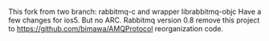 This fork from two branch: rabbitmq-c and wrapper librabbitmq-objc
Have a few changes for ios5. 
But no ARC.
Rabbitmq version 0.8 
remove this project to https://github.com/bimawa/AMQProtocol
reorganization code.
